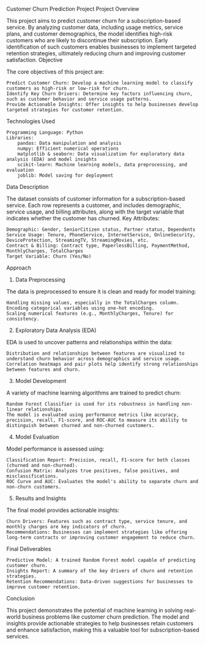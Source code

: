 Customer Churn Prediction Project
Project Overview

This project aims to predict customer churn for a subscription-based service. By analyzing customer data, including usage metrics, service plans, and customer demographics, the model identifies high-risk customers who are likely to discontinue their subscription. Early identification of such customers enables businesses to implement targeted retention strategies, ultimately reducing churn and improving customer satisfaction.
Objective

The core objectives of this project are:

    Predict Customer Churn: Develop a machine learning model to classify customers as high-risk or low-risk for churn.
    Identify Key Churn Drivers: Determine key factors influencing churn, such as customer behavior and service usage patterns.
    Provide Actionable Insights: Offer insights to help businesses develop targeted strategies for customer retention.

Technologies Used

    Programming Language: Python
    Libraries:
        pandas: Data manipulation and analysis
        numpy: Efficient numerical operations
        matplotlib & seaborn: Data visualization for exploratory data analysis (EDA) and model insights
        scikit-learn: Machine learning models, data preprocessing, and evaluation
        joblib: Model saving for deployment

Data Description

The dataset consists of customer information for a subscription-based service. Each row represents a customer, and includes demographic, service usage, and billing attributes, along with the target variable that indicates whether the customer has churned.
Key Attributes:

    Demographic: Gender, SeniorCitizen status, Partner status, Dependents
    Service Usage: Tenure, PhoneService, InternetService, OnlineSecurity, DeviceProtection, StreamingTV, StreamingMovies, etc.
    Contract & Billing: Contract type, PaperlessBilling, PaymentMethod, MonthlyCharges, TotalCharges
    Target Variable: Churn (Yes/No)

Approach
1. Data Preprocessing

The data is preprocessed to ensure it is clean and ready for model training:

    Handling missing values, especially in the TotalCharges column.
    Encoding categorical variables using one-hot encoding.
    Scaling numerical features (e.g., MonthlyCharges, Tenure) for consistency.

2. Exploratory Data Analysis (EDA)

EDA is used to uncover patterns and relationships within the data:

    Distribution and relationships between features are visualized to understand churn behavior across demographics and service usage.
    Correlation heatmaps and pair plots help identify strong relationships between features and churn.

3. Model Development

A variety of machine learning algorithms are trained to predict churn:

    Random Forest Classifier is used for its robustness in handling non-linear relationships.
    The model is evaluated using performance metrics like accuracy, precision, recall, F1-score, and ROC-AUC to measure its ability to distinguish between churned and non-churned customers.

4. Model Evaluation

Model performance is assessed using:

    Classification Report: Precision, recall, F1-score for both classes (churned and non-churned).
    Confusion Matrix: Analyzes true positives, false positives, and misclassifications.
    ROC Curve and AUC: Evaluates the model's ability to separate churn and non-churn customers.

5. Results and Insights

The final model provides actionable insights:

    Churn Drivers: Features such as contract type, service tenure, and monthly charges are key indicators of churn.
    Recommendations: Businesses can implement strategies like offering long-term contracts or improving customer engagement to reduce churn.

Final Deliverables

    Predictive Model: A trained Random Forest model capable of predicting customer churn.
    Insights Report: A summary of the key drivers of churn and retention strategies.
    Retention Recommendations: Data-driven suggestions for businesses to improve customer retention.

Conclusion

This project demonstrates the potential of machine learning in solving real-world business problems like customer churn prediction. The model and insights provide actionable strategies to help businesses retain customers and enhance satisfaction, making this a valuable tool for subscription-based services.
